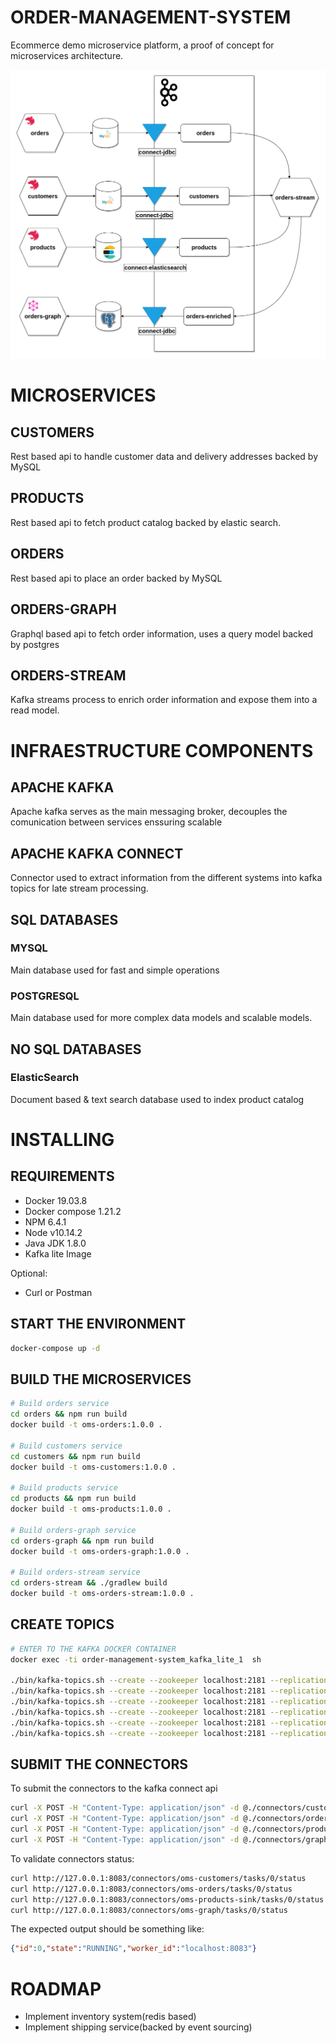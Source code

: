 # ORDER-MANAGEMENT-SYSTEM

Ecommerce demo microservice platform, a proof of concept for microservices architecture.

![alt text](./oms.png)

# MICROSERVICES

## CUSTOMERS

Rest based api to handle customer data and delivery addresses backed by MySQL

## PRODUCTS

Rest based api to fetch product catalog backed by elastic search.

## ORDERS

Rest based api to place an order backed by MySQL

## ORDERS-GRAPH

Graphql based api to fetch order information, uses a query model backed by postgres

## ORDERS-STREAM

Kafka streams process to enrich order information and expose them into a read model.

# INFRAESTRUCTURE COMPONENTS

## APACHE KAFKA

Apache kafka serves as the main messaging broker, decouples the comunication between services enssuring scalable 

## APACHE KAFKA CONNECT

Connector used to extract information from the different systems into kafka topics for late stream processing.

## SQL DATABASES

### MYSQL

Main database used for fast and simple operations

### POSTGRESQL

Main database used for more complex data models and scalable models.

## NO SQL DATABASES

### ElasticSearch

Document based & text search database used to index product catalog

# INSTALLING

## REQUIREMENTS

* Docker 19.03.8
* Docker compose 1.21.2
* NPM 6.4.1
* Node v10.14.2
* Java JDK 1.8.0
* Kafka lite Image

Optional:

* Curl or Postman

## START THE ENVIRONMENT

```sh
docker-compose up -d
```

## BUILD THE MICROSERVICES

```sh
# Build orders service
cd orders && npm run build
docker build -t oms-orders:1.0.0 .

# Build customers service
cd customers && npm run build
docker build -t oms-customers:1.0.0 .

# Build products service
cd products && npm run build
docker build -t oms-products:1.0.0 .

# Build orders-graph service
cd orders-graph && npm run build
docker build -t oms-orders-graph:1.0.0 .

# Build orders-stream service
cd orders-stream && ./gradlew build
docker build -t oms-orders-stream:1.0.0 .
```

## CREATE TOPICS 

```sh
# ENTER TO THE KAFKA DOCKER CONTAINER
docker exec -ti order-management-system_kafka_lite_1  sh

./bin/kafka-topics.sh --create --zookeeper localhost:2181 --replication-factor 1 --partitions 3 --topic customer
./bin/kafka-topics.sh --create --zookeeper localhost:2181 --replication-factor 1 --partitions 3 --topic address
./bin/kafka-topics.sh --create --zookeeper localhost:2181 --replication-factor 1 --partitions 3 --topic order
./bin/kafka-topics.sh --create --zookeeper localhost:2181 --replication-factor 1 --partitions 3 --topic order_detail
./bin/kafka-topics.sh --create --zookeeper localhost:2181 --replication-factor 1 --partitions 3 --topic products
./bin/kafka-topics.sh --create --zookeeper localhost:2181 --replication-factor 1 --partitions 3 --topic orders-graph
```

## SUBMIT THE CONNECTORS

To submit the connectors to the kafka connect api

```sh
curl -X POST -H "Content-Type: application/json" -d @./connectors/customers.json http://localhost:8083/connectors
curl -X POST -H "Content-Type: application/json" -d @./connectors/orders.json http://localhost:8083/connectors
curl -X POST -H "Content-Type: application/json" -d @./connectors/products.json http://localhost:8083/connectors
curl -X POST -H "Content-Type: application/json" -d @./connectors/graph.json http://localhost:8083/connectors
```

To validate connectors status:

```sh
curl http://127.0.0.1:8083/connectors/oms-customers/tasks/0/status
curl http://127.0.0.1:8083/connectors/oms-orders/tasks/0/status
curl http://127.0.0.1:8083/connectors/oms-products-sink/tasks/0/status
curl http://127.0.0.1:8083/connectors/oms-graph/tasks/0/status
```
The expected output should be something like:

```json
{"id":0,"state":"RUNNING","worker_id":"localhost:8083"}
```


# ROADMAP

* Implement inventory system(redis based)
* Implement shipping service(backed by event sourcing)
